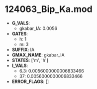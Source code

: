# 124063_Bip_Ka.mod

- **G_VALS**:
  - gkabar_IA: 0.0056
- **GATES**:
  - h: 1
  - m: 3
- **SUFFIX**: IA
- **GMAX_NAME**: gkabar_IA
- **STATES**: ['m', 'h']
- **I_VALS**:
  - 6.3: 0.0056000000006833466
  - 37: 0.0056000000006833466
- **ERROR_FLAGS**: []
